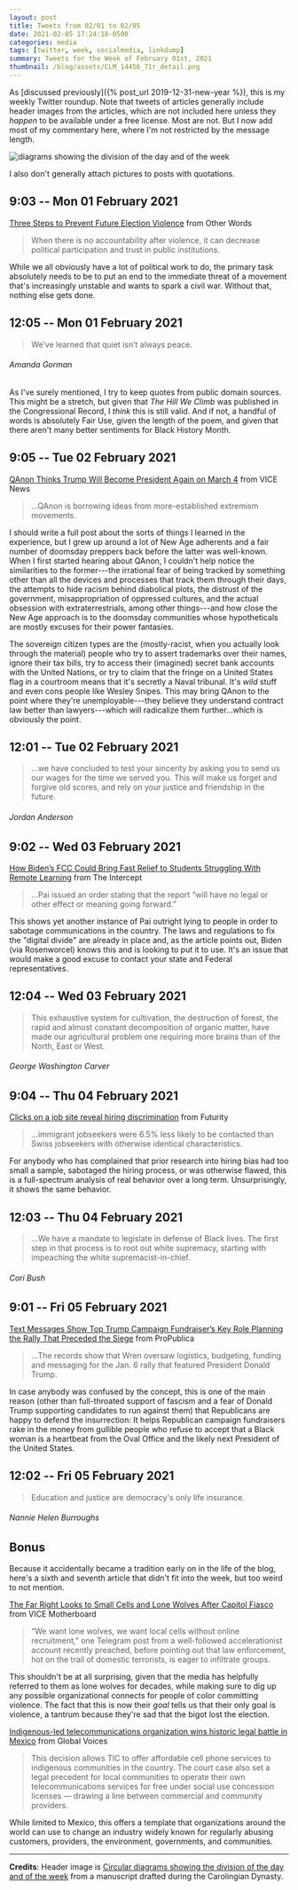 ```yaml
---
layout: post
title: Tweets from 02/01 to 02/05
date: 2021-02-05 17:24:18-0500
categories: media
tags: [twitter, week, socialmedia, linkdump]
summary: Tweets for the Week of February 01st, 2021
thumbnail: /blog/assets/CLM_14456_71r_detail.png
---
```


As [discussed previously]({% post_url 2019-12-31-new-year %}), this is my weekly Twitter roundup.  Note that tweets of articles generally include header images from the articles, which are not included here unless they *happen* to be available under a free license.  Most are not.  But I now add most of my commentary here, where I'm not restricted by the message length.

![diagrams showing the division of the day and of the week](/blog/assets/CLM_14456_71r_detail.png "diagrams showing the division of the day and of the week")

I also don't generally attach pictures to posts with quotations.

## 9:03 -- Mon 01 February 2021

[<i class="fab fa-twitter-square"></i>](https://twitter.com/jcolag/status/1356241643871948810) [Three Steps to Prevent Future Election Violence](https://otherwords.org/three-steps-to-prevent-future-election-violence) from Other Words

 > When there is no accountability after violence, it can decrease political participation and trust in public institutions.

While we all obviously have a lot of political work to do, the primary task absolutely needs to be to put an end to the immediate threat of a movement that's increasingly unstable and wants to spark a civil war.  Without that, nothing else gets done.

## 12:05 -- Mon 01 February 2021

[<i class="fab fa-twitter"></i>](https://twitter.com/jcolag/status/1356287445927653382)

 > We’ve learned that quiet isn’t always peace.

###### Amanda Gorman

As I've surely mentioned, I try to keep quotes from public domain sources.  This might be a stretch, but given that *The Hill We Climb* was published in the Congressional Record, I *think* this is still valid.  And if not, a handful of words is absolutely Fair Use, given the length of the poem, and given that there aren't many better sentiments for Black History Month.

## 9:05 -- Tue 02 February 2021

[<i class="fab fa-twitter-square"></i>](https://twitter.com/jcolag/status/1356604535133806592) [QAnon Thinks Trump Will Become President Again on March 4](https://www.vice.com/en/article/88akpx/qanon-thinks-trump-will-become-president-again-on-march-4) from VICE News

 > ...QAnon is borrowing ideas from more-established extremism movements.

I should write a full post about the sorts of things I learned in the experience, but I grew up around a lot of New Age adherents and a fair number of doomsday preppers back before the latter was well-known.  When I first started hearing about QAnon, I couldn't help notice the similarities to the former---the irrational fear of being tracked by something other than all the devices and processes that track them through their days, the attempts to hide racism behind diabolical plots, the distrust of the government, misappropriation of oppressed cultures, and the actual obsession with extraterrestrials, among other things---and how close the New Age approach is to the doomsday communities whose hypotheticals are mostly excuses for their power fantasies.

The sovereign citizen types are the (mostly-racist, when you actually look through the material) people who try to assert trademarks over their names, ignore their tax bills, try to access their (imagined) secret bank accounts with the United Nations, or try to claim that the fringe on a United States flag in a courtroom means that it's secretly a Naval tribunal.  It's *wild* stuff and even cons people like Wesley Snipes.  This may bring QAnon to the point where they're unemployable---they believe they understand contract law better than lawyers---which will radicalize them further...which is obviously the point.

## 12:01 -- Tue 02 February 2021

[<i class="fab fa-twitter"></i>](https://twitter.com/jcolag/status/1356648826862374915)

 > ...we have concluded to test your sincerity by asking you to send us our wages for the time we served you. This will make us forget and forgive old scores, and rely on your justice and friendship in the future.

###### Jordan Anderson

## 9:02 -- Wed 03 February 2021

[<i class="fab fa-twitter-square"></i>](https://twitter.com/jcolag/status/1356966168200966147) [How Biden’s FCC Could Bring Fast Relief to Students Struggling With Remote Learning](https://theintercept.com/2021/01/26/remote-learning-fcc-jessica-rosenworcel/) from The Intercept

 > ...Pai issued an order stating that the report “will have no legal or other effect or meaning going forward.”

This shows yet another instance of Pai outright lying to people in order to sabotage communications in the country.  The laws and regulations to fix the "digital divide" are already in place and, as the article points out, Biden (via Rosenworcel) knows this and is looking to put it to use.  It's an issue that would make a good excuse to contact your state and Federal representatives.

## 12:04 -- Wed 03 February 2021

[<i class="fab fa-twitter"></i>](https://twitter.com/jcolag/status/1357011969971130368)

 > This exhaustive system for cultivation, the destruction of forest, the rapid and almost constant decomposition of organic matter, have made our agricultural problem one requiring more brains than of the North, East or West.

###### George Washington Carver

## 9:04 -- Thu 04 February 2021

[<i class="fab fa-twitter-square"></i>](https://twitter.com/jcolag/status/1357329059286380551) [Clicks on a job site reveal hiring discrimination](https://www.futurity.org/hiring-discrimination-2507842-2/) from Futurity

 > ...immigrant jobseekers were 6.5% less likely to be contacted than Swiss jobseekers with otherwise identical characteristics.

For anybody who has complained that prior research into hiring bias had too small a sample, sabotaged the hiring process, or was otherwise flawed, this is a full-spectrum analysis of real behavior over a long term.  Unsurprisingly, it shows the same behavior.

## 12:03 -- Thu 04 February 2021

[<i class="fab fa-twitter"></i>](https://twitter.com/jcolag/status/1357374106136502273)

 > ...We have a mandate to legislate in defense of Black lives. The first step in that process is to root out white supremacy, starting with impeaching the white supremacist-in-chief.

###### Cori Bush

## 9:01 -- Fri 05 February 2021

[<i class="fab fa-twitter-square"></i>](https://twitter.com/jcolag/status/1357690692043034625) [Text Messages Show Top Trump Campaign Fundraiser’s Key Role Planning the Rally That Preceded the Siege](https://www.propublica.org/article/trump-campaign-fundraiser-ellipse-rally) from ProPublica

 > ...The records show that Wren oversaw logistics, budgeting, funding and messaging for the Jan. 6 rally that featured President Donald Trump.

In case anybody was confused by the concept, this is one of the main reason (other than full-throated support of fascism and a fear of Donald Trump supporting candidates to run against them) that Republicans are happy to defend the insurrection:  It helps Republican campaign fundraisers rake in the money from gullible people who refuse to accept that a Black woman is a heartbeat from the Oval Office and the likely next President of the United States.

## 12:02 -- Fri 05 February 2021

[<i class="fab fa-twitter"></i>](https://twitter.com/jcolag/status/1357736242323030020)

 > Education and justice are democracy's only life insurance.

###### Nannie Helen Burroughs

## Bonus

Because it accidentally became a tradition early on in the life of the blog, here's a sixth and seventh article that didn't fit into the week, but too weird to not mention.

<i class="fas fa-square"></i> [The Far Right Looks to Small Cells and Lone Wolves After Capitol Fiasco](https://www.vice.com/en/article/m7ax8n/experts-say-the-mcveigh-cell-is-a-serious-threat-from-far-right) from VICE Motherboard

 > “We want lone wolves, we want local cells without online recruitment,” one Telegram post from a well-followed accelerationist account recently preached, before pointing out that law enforcement, hot on the trail of domestic terrorists, is eager to infiltrate groups.

This shouldn't be at all surprising, given that the media has helpfully referred to them as lone wolves for decades, while making sure to dig up any possible organizational connects for people of color committing violence.  The fact that this is now their *goal* tells us that their only goal is violence, a tantrum because they're sad that the bigot lost the election.

<i class="fas fa-square"></i> [Indigenous-led telecommunications organization wins historic legal battle in Mexico](https://globalvoices.org/2021/01/27/indigenous-led-telecommunications-organization-wins-historic-legal-battle-in-mexico/) from Global Voices

 > This decision allows TIC to offer affordable cell phone services to indigenous communities in the country. The court case also set a legal precedent for local communities to operate their own telecommunications services for free under social use concession licenses — drawing a line between commercial and community providers.

While limited to Mexico, this offers a template that organizations around the world can use to change an industry widely known for regularly abusing customers, providers, the environment, governments, and communities.

* * *

**Credits**:  Header image is [Circular diagrams showing the division of the day and of the week](https://en.wikipedia.org/wiki/Week#/media/File:CLM_14456_71r_detail.jpg) from a manuscript drafted during the Carolingian Dynasty.
